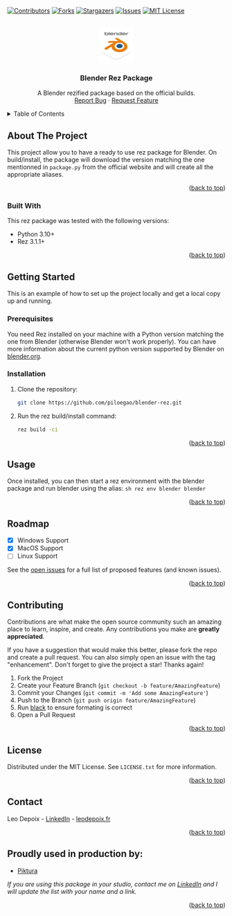 <!-- Template: https://github.com/othneildrew/Best-README-Template/blob/master/README.md -->

<a name="readme-top"></a>


<!-- PROJECT SHIELDS -->
<!--
*** I'm using markdown "reference style" links for readability.
*** Reference links are enclosed in brackets [ ] instead of parentheses ( ).
*** See the bottom of this document for the declaration of the reference variables
*** for contributors-url, forks-url, etc. This is an optional, concise syntax you may use.
*** https://www.markdownguide.org/basic-syntax/#reference-style-links
-->
[![Contributors][contributors-shield]][contributors-url]
[![Forks][forks-shield]][forks-url]
[![Stargazers][stars-shield]][stars-url]
[![Issues][issues-shield]][issues-url]
[![MIT License][license-shield]][license-url]


<!-- PROJECT LOGO -->
<br />
<div align="center">
  <a href="https://github.com/piloegao/blender-rez">
    <img src="images/blender_community_badge_white.svg" alt="Logo" width="80" height="80">
  </a>

  <h3 align="center">Blender Rez Package</h3>

  <p align="center">
    A Blender rezified package based on the official builds.
    <br />
    <a href="https://github.com/piloegao/blender-rez/issues">Report Bug</a>
    ·
    <a href="https://github.com/piloegao/blender-rez/issues">Request Feature</a>
  </p>
</div>



<!-- TABLE OF CONTENTS -->
<details>
  <summary>Table of Contents</summary>
  <ol>
    <li>
      <a href="#about-the-project">About The Project</a>
      <ul>
        <li><a href="#built-with">Built With</a></li>
      </ul>
    </li>
    <li>
      <a href="#getting-started">Getting Started</a>
      <ul>
        <li><a href="#prerequisites">Prerequisites</a></li>
        <li><a href="#installation">Installation</a></li>
      </ul>
    </li>
    <li><a href="#usage">Usage</a></li>
    <li><a href="#roadmap">Roadmap</a></li>
    <li><a href="#contributing">Contributing</a></li>
    <li><a href="#license">License</a></li>
    <li><a href="#contact">Contact</a></li>
    <li><a href="#acknowledgments">Acknowledgments</a></li>
  </ol>
</details>



<!-- ABOUT THE PROJECT -->
## About The Project

This project allow you to have a ready to use rez package for Blender. On build/install, the package will download the version matching the one mentionned in `package.py` from the official website and will create all the appropriate aliases.

<p align="right">(<a href="#readme-top">back to top</a>)</p>



### Built With

This rez package was tested with the following versions:

* Python 3.10+
* Rez 3.1.1+

<p align="right">(<a href="#readme-top">back to top</a>)</p>



<!-- GETTING STARTED -->
## Getting Started

This is an example of how to set up the project locally and get a local copy up and running.

### Prerequisites

You need Rez installed on your machine with a Python version matching the one from Blender (otherwise Blender won't work properly).
You can have more information about the current python version supported by Blender on [blender.org][blender-url].

### Installation


1. Clone the repository:
   ```sh
   git clone https://github.com/piloegao/blender-rez.git
   ```
2. Run the rez build/install command:
   ```sh
   rez build -ci
   ```

<p align="right">(<a href="#readme-top">back to top</a>)</p>



<!-- USAGE EXAMPLES -->
## Usage

Once installed, you can then start a rez environment with the blender package and run blender using the alias:
    ```sh
    rez env blender
    blender
    ```

<p align="right">(<a href="#readme-top">back to top</a>)</p>



<!-- ROADMAP -->
## Roadmap

- [x] Windows Support
- [x] MacOS Support
- [ ] Linux Support

See the [open issues](https://github.com/piloegao/blender-rez/issues) for a full list of proposed features (and known issues).

<p align="right">(<a href="#readme-top">back to top</a>)</p>



<!-- CONTRIBUTING -->
## Contributing

Contributions are what make the open source community such an amazing place to learn, inspire, and create. Any contributions you make are **greatly appreciated**.

If you have a suggestion that would make this better, please fork the repo and create a pull request. You can also simply open an issue with the tag "enhancement".
Don't forget to give the project a star! Thanks again!

1. Fork the Project
2. Create your Feature Branch (`git checkout -b feature/AmazingFeature`)
3. Commit your Changes (`git commit -m 'Add some AmazingFeature'`)
4. Push to the Branch (`git push origin feature/AmazingFeature`)
5. Run [black](https://github.com/psf/black) to ensure formating is correct
5. Open a Pull Request

<p align="right">(<a href="#readme-top">back to top</a>)</p>



<!-- LICENSE -->
## License

Distributed under the MIT License. See `LICENSE.txt` for more information.

<p align="right">(<a href="#readme-top">back to top</a>)</p>



<!-- CONTACT -->
## Contact

Leo Depoix - [LinkedIn][linkedin-url] - [leodepoix.fr](http://www.leodepoix.fr)

<p align="right">(<a href="#readme-top">back to top</a>)</p>



<!-- ACKNOWLEDGMENTS -->
## Proudly used in production by:

* [Piktura](https://www.piktura.fr/)

_If you are using this package in your studio, contact me on [LinkedIn][linkedin-url] and I will update the list with your name and a link._


<p align="right">(<a href="#readme-top">back to top</a>)</p>


<!-- MARKDOWN LINKS & IMAGES -->
<!-- https://www.markdownguide.org/basic-syntax/#reference-style-links -->
[contributors-shield]: https://img.shields.io/github/contributors/piloegao/blender-rez.svg?style=for-the-badge
[contributors-url]: https://github.com/piloegao/blender-rez/graphs/contributors
[forks-shield]: https://img.shields.io/github/forks/piloegao/blender-rez.svg?style=for-the-badge
[forks-url]: https://github.com/piloegao/blender-rez/network/members
[stars-shield]: https://img.shields.io/github/stars/piloegao/blender-rez.svg?style=for-the-badge
[stars-url]: https://github.com/piloegao/blender-rez/stargazers
[issues-shield]: https://img.shields.io/github/issues/piloegao/blender-rez.svg?style=for-the-badge
[issues-url]: https://github.com/piloegao/blender-rez/issues
[license-shield]: https://img.shields.io/github/license/piloegao/blender-rez.svg?style=for-the-badge
[license-url]: https://github.com/piloegao/blender-rez/blob/master/LICENSE.txt
[blender-url]: https://www.blender.org/
[linkedin-url]: https://linkedin.com/in/piloegao
